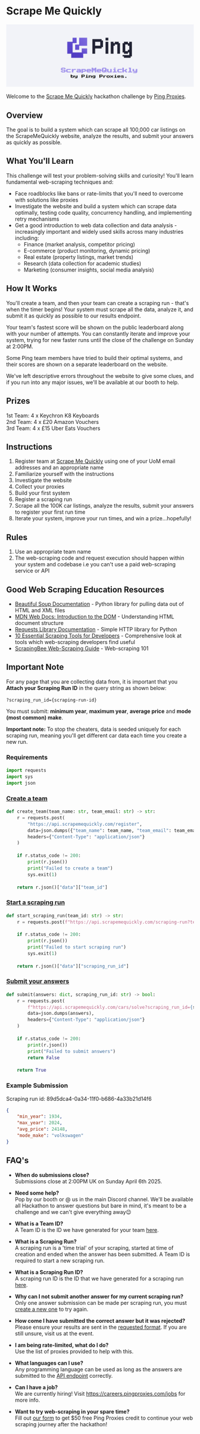 # Scrape Me Quickly

![Scrape Me Quickly Logo](header.png)

Welcome to the [Scrape Me Quickly](https://scrapemequickly.com) hackathon challenge by [Ping Proxies](https://pingproxies.com).

## Overview

The goal is to build a system which can scrape all 100,000 car listings on the ScrapeMeQuickly website, analyze the results, and submit your answers as quickly as possible.

## What You'll Learn

This challenge will test your problem-solving skills and curiosity! You'll learn fundamental web-scraping techniques and:

- Face roadblocks like bans or rate-limits that you'll need to overcome with solutions like proxies
- Investigate the website and build a system which can scrape data optimally, testing code quality, concurrency handling, and implementing retry mechanisms
- Get a good introduction to web data collection and data analysis - increasingly important and widely used skills across many industries including:
  - Finance (market analysis, competitor pricing)
  - E-commerce (product monitoring, dynamic pricing)
  - Real estate (property listings, market trends)
  - Research (data collection for academic studies)
  - Marketing (consumer insights, social media analysis)

## How It Works

You'll create a team, and then your team can create a scraping run - that's when the timer begins! Your system must scrape all the data, analyze it, and submit it as quickly as possible to our results endpoint. 

Your team's fastest score will be shown on the public leaderboard along with your number of attempts. You can constantly iterate and improve your system, trying for new faster runs until the close of the challenge on Sunday at 2:00PM.

Some Ping team members have tried to build their optimal systems, and their scores are shown on a separate leaderboard on the website.

We've left descriptive errors throughout the website to give some clues, and if you run into any major issues, we'll be available at our booth to help.

## Prizes

1st Team: 4 x Keychron K8 Keyboards  
2nd Team: 4 x £20 Amazon Vouchers  
3rd Team: 4 x £15 Uber Eats Vouchers  

## Instructions

1. Register team at [Scrape Me Quickly](https://scrapemequickly.com) using one of your UoM email addresses and an appropriate name
2. Familiarize yourself with the instructions
3. Investigate the website
4. Collect your proxies
5. Build your first system
6. Register a scraping run
7. Scrape all the 100K car listings, analyze the results, submit your answers to register your first run time
8. Iterate your system, improve your run times, and win a prize...hopefully!

## Rules

1. Use an appropriate team name
2. The web-scraping code and request execution should happen within your system and codebase i.e you can't use a paid web-scraping service or API

## Good Web Scraping Education Resources

- [Beautiful Soup Documentation](https://www.crummy.com/software/BeautifulSoup/bs4/doc/) - Python library for pulling data out of HTML and XML files
- [MDN Web Docs: Introduction to the DOM](https://developer.mozilla.org/en-US/docs/Web/API/Document_Object_Model/Introduction) - Understanding HTML document structure
- [Requests Library Documentation](https://requests.readthedocs.io/en/latest/) - Simple HTTP library for Python
- [10 Essential Scraping Tools for Developers](https://pingproxies.com/blog/scraping-tools-for-developers) - Comprehensive look at tools which web-scraping developers find useful
- [ScrapingBee Web-Scraping Guide](https://www.scrapingbee.com/blog/web-scraping-101-with-python/) - Web-scraping 101

## Important Note

For any page that you are collecting data from, it is important that you **Attach your Scraping Run ID** in the query string as shown below:

`?scraping_run_id={scraping-run-id}`

You must submit: **minimum year**, **maximum year**, **average price** and **mode (most common) make**.

**Important note:** To stop the cheaters, data is seeded uniquely for each scraping run, meaning you'll get different car data each time you create a new run. 

### Requirements
```python
import requests
import sys
import json
```

### [Create a team](https://scrapemequickly.com/team)
```python
def create_team(team_name: str, team_email: str) -> str:
    r = requests.post(
        "https://api.scrapemequickly.com/register",
        data=json.dumps({"team_name": team_name, "team_email": team_email}),
        headers={"Content-Type": "application/json"}
    )

    if r.status_code != 200:
        print(r.json())
        print("Failed to create a team")
        sys.exit(1)

    return r.json()["data"]["team_id"]
```

### [Start a scraping run](https://scrapemequickly.com/start)
```python
def start_scraping_run(team_id: str) -> str:
    r = requests.post(f"https://api.scrapemequickly.com/scraping-run?team_id={team_id}")

    if r.status_code != 200:
        print(r.json())
        print("Failed to start scraping run")
        sys.exit(1)

    return r.json()["data"]["scraping_run_id"]
```

### [Submit your answers](https://scrapemequickly.com/submit)
```python
def submit(answers: dict, scraping_run_id: str) -> bool:
    r = requests.post(
        f"https://api.scrapemequickly.com/cars/solve?scraping_run_id={scraping_run_id}",
        data=json.dumps(answers),
        headers={"Content-Type": "application/json"}
    )

    if r.status_code != 200:
        print(r.json())
        print("Failed to submit answers")
        return False

    return True
```

### Example Submission
Scraping run id: 89d5dca4-0a34-11f0-b686-4a33b21d14f6
```json
{
    "min_year": 1934,
    "max_year": 2024,
    "avg_price": 24148,
    "mode_make": "volkswagen"
}
```

## FAQ's

- **When do submissions close?**  
  Submissions close at 2:00PM UK on Sunday April 6th 2025.

- **Need some help?**  
  Pop by our booth or @ us in the main Discord channel. We'll be available all Hackathon to answer questions but bare in mind, it's meant to be a challenge and we can't give everything away😉

- **What is a Team ID?**  
  A Team ID is the ID we have generated for your team [here](https://scrapemequickly.com/team).

- **What is a Scraping Run?**  
  A scraping run is a 'time trial' of your scraping, started at time of creation and ended when the answer has been submitted. A Team ID is required to start a new scraping run.

- **What is a Scraping Run ID?**  
  A scraping run ID is the ID that we have generated for a scraping run [here](https://scrapemequickly.com/start).

- **Why can I not submit another answer for my current scraping run?**  
  Only one answer submission can be made per scraping run, you must [create a new one](https://scrapemequickly.com/start) to try again.

- **How come I have submitted the correct answer but it was rejected?**  
  Please ensure your results are sent in the [requested format](#example-submission). If you are still unsure, visit us at the event.

- **I am being rate-limited, what do I do?**  
  Use the list of proxies provided to help with this.

- **What languages can I use?**  
  Any programming language can be used as long as the answers are submitted to the [API endpoint](#submit-your-answers) correctly.

- **Can I have a job?**  
  We are currently hiring! Visit https://careers.pingproxies.com/jobs for more info.

- **Want to try web-scraping in your spare time?**  
  Fill out [our form](https://event.activation.free-proxies.pingproxies.com) to get $50 free Ping Proxies credit to continue your web scraping journey after the hackathon!
